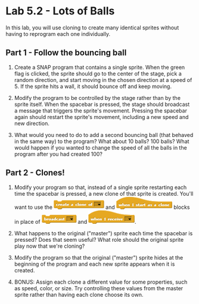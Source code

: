 # Lab 5.2 - Lots of Balls
In this lab, you will use cloning to create many identical sprites without having to reprogram each one individually.

## Part 1 - Follow the bouncing ball
1. Create a SNAP program that contains a single sprite.  When the green flag is clicked, the sprite should go to the center of the stage, pick a random direction, and start moving in the chosen direction at a speed of 5.  If the sprite hits a wall, it should bounce off and keep moving.

2. Modify the program to be controlled by the stage rather than by the sprite itself.  When the spacebar is pressed, the stage should broadcast a message that triggers the sprite's movement.  Pressing the spacebar again should restart the sprite's movement, including a new speed and new direction.

3. What would you need to do to add a second bouncing ball (that behaved in the same way) to the program?  What about 10 balls?  100 balls?  What would happen if you wanted to change the speed of all the balls in the program after you had created 100?

## Part 2 - Clones!
1. Modify your program so that, instead of a single sprite restarting each time the spacebar is pressed, a new clone of that sprite is created.  You'll want to use the ![](createACloneOf.png) and ![](whenIStartAsAClone.png) blocks in place of ![](broadcast.png) and ![](whenIReceive.png).

2. What happens to the original ("master") sprite each time the spacebar is pressed?  Does that seem useful?  What role should the original sprite play now that we're cloning?

3. Modify the program so that the original ("master") sprite hides at the beginning of the program and each new sprite appears when it is created.

4. BONUS: Assign each clone a different value for some properties, such as speed, color, or size.  Try controlling these values from the master sprite rather than having each clone choose its own.
